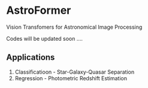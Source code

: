 # AstroFormer
Vision Transfomers for Astronomical Image Processing 

Codes will be updated soon ....

## Applications

1. Classificatioon - Star-Galaxy-Quasar Separation
2. Regression - Photometric Redshift Estimation
